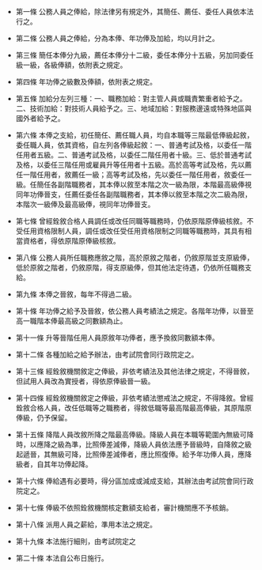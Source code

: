 * 第一條 公務人員之俸給，除法律另有規定外，其簡任、薦任、委任人員依本法行之。

* 第二條 公務人員之俸給，分為本俸、年功俸及加給，均以月計之。

* 第三條 簡任本俸分九級，薦任本俸分十二級，委任本俸分十五級，另加同委任級一級，各級俸額，依附表之規定。

* 第四條 年功俸之級數及俸額，依附表之規定。

* 第五條 加給分左列三種：一、職務加給：對主管人員或職責繁重者給予之。二、技術加給：對技術人員給予之。三、地域加給：對服務邊遠或特殊地區與國外者給予之。

* 第六條 本俸之支給，初任簡任、薦任職人員，均自本職等三階最低俸級起敘，委任職人員，依其資格，自左列各俸級起敘：一、普通考試及格，以委任一階任用者五級。二、普通考試及格，以委任二階任用者十級。三、低於普通考試及格，以委任三階任用或雇員升等任用者十五級。高於高等考試及格，先以薦任一階任用者，敘薦任一級；高等考試及格，先以委任一階任用者，敘委任一級。任簡任各副階職務者，其本俸以敘至本階之次一級為限，本階最高級俸視同年功俸晉支，任薦任委任各副階職務者，其本俸以敘至本階之次二級為限，本階次一級俸及最高級俸，視同年功俸晉支。

* 第七條 曾經銓敘合格人員調任或改任同職等職務時，仍依原階原俸級核敘。不受任用資格限制人員，調任或改任受任用資格限制之同職等職務時，其具有相當資格者，得依原階原俸級核敘。

* 第八條 公務人員所任職務應敘之階，高於原敘之階者，仍敘原階並支原級俸，低於原敘之階者，仍敘原階，得支原級俸，但其他法定待遇，仍依所任職務支給。

* 第九條 本俸之晉敘，每年不得過二級。

* 第十條 年功俸之給予及晉敘，依公務人員考績法之規定。各階年功俸，以晉至高一職階本俸最高級之同數額為止。

* 第十一條 升等晉階任用人員原敘年功俸者，應予換敘同數額本俸。

* 第十二條 各種加給之給予辦法，由考試院會同行政院定之。

* 第十三條 經銓敘機關敘定之俸級，非依考績法及其他法律之規定，不得晉敘，但試用人員改為實授者，得依原俸級晉一級。

* 第十四條 經銓敘機關敘定之俸級，非依考績法懲戒法之規定，不得降敘。曾經銓敘合格人員，改任低職等之職務者，得敘低職等最高階最高俸級，其原階原俸級，仍予保留。

* 第十五條 降階人員改敘所降之階最高俸級。降級人員在本職等範圍內無級可降時，以應降之級為準，比照俸差減俸，降級人員依法應予晉級時，自降敘之級起遞晉，其無級可降，比照俸差減俸者，應比照復俸。給予年功俸人員，應降級者，自其年功俸起降。

* 第十六條 俸給遇有必要時，得分區加成或減成支給，其辦法由考試院會同行政院定之。

* 第十七條 俸級不依照銓敘機關核定數額支給者，審計機關應不予核銷。

* 第十八條 派用人員之薪給，準用本法之規定。

* 第十九條 本法施行細則，由考試院定之

* 第二十條 本法自公布日施行。

